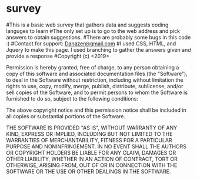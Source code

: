 # survey
#This is a basic web survey that gathers data and suggests coding languges to learn
#The only set up is to go to the web address and pick answers to obtain suggestions.
#There are probably some bugs in this code :)
#Contact for support: Danazer@gmail.com
#I used CSS, HTML, and Jquery to make this page. I used branching to gather the answers given and provide a response
#Copyright (c) <2019> <Daniel Azer>

Permission is hereby granted, free of charge, to any person obtaining a copy
of this software and associated documentation files (the "Software"), to deal
in the Software without restriction, including without limitation the rights
to use, copy, modify, merge, publish, distribute, sublicense, and/or sell
copies of the Software, and to permit persons to whom the Software is
furnished to do so, subject to the following conditions:

The above copyright notice and this permission notice shall be included in all
copies or substantial portions of the Software.

THE SOFTWARE IS PROVIDED "AS IS", WITHOUT WARRANTY OF ANY KIND, EXPRESS OR
IMPLIED, INCLUDING BUT NOT LIMITED TO THE WARRANTIES OF MERCHANTABILITY,
FITNESS FOR A PARTICULAR PURPOSE AND NONINFRINGEMENT. IN NO EVENT SHALL THE
AUTHORS OR COPYRIGHT HOLDERS BE LIABLE FOR ANY CLAIM, DAMAGES OR OTHER
LIABILITY, WHETHER IN AN ACTION OF CONTRACT, TORT OR OTHERWISE, ARISING FROM,
OUT OF OR IN CONNECTION WITH THE SOFTWARE OR THE USE OR OTHER DEALINGS IN THE
SOFTWARE.
